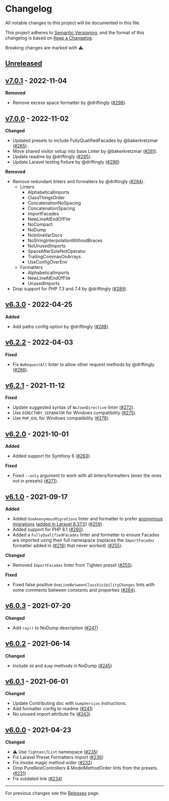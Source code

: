 # Changelog

All notable changes to this project will be documented in this file.

This project adheres to [Semantic Versioning](https://semver.org/spec/v2.0.0.html), and the format of this changelog is based on [Keep a Changelog](https://keepachangelog.com/en/1.0.0/).

Breaking changes are marked with ⚠️.

## [Unreleased]

## [v7.0.1] - 2022-11-04

**Removed**

- Remove excess space formatter by @driftingly ([#298](https://github.com/tighten/tlint/pull/298)).

## [v7.0.0] - 2022-11-02

**Changed**

- Updated presets to include FullyQualifiedFacades by @bakerkretzmar ([#265](https://github.com/tighten/tlint/pull/265)).
- Move shared visitor setup into base Linter by @bakerkretzmar ([#281](https://github.com/tighten/tlint/pull/281)).
- Update readme by @driftingly ([#295](https://github.com/tighten/tlint/pull/295)).
- Update Laravel testing fixture by @driftingly ([#296](https://github.com/tighten/tlint/pull/296))

**Removed**

- Remove redundant linters and formatters by @driftingly ([#284](https://github.com/tighten/tlint/pull/284)).
  - Linters
    - AlphabeticalImports
    - ClassThingsOrder
    - ConcatenationNoSpacing
    - ConcatenationSpacing
    - ImportFacades
    - NewLineAtEndOfFile
    - NoCompact
    - NoDump
    - NoInlineVarDocs
    - NoStringInterpolationWithoutBraces
    - NoUnusedImports
    - SpaceAfterSoleNotOperator
    - TrailingCommasOnArrays
    - UseConfigOverEnv
  - Formatters
    - AlphabeticalImports
    - NewLineAtEndOfFile
    - UnusedImports
- Drop support for PHP 7.3 and 7.4 by @driftingly ([#289](https://github.com/tighten/tlint/pull/289)).

## [v6.3.0] - 2022-04-25

**Added**

- Add paths config option by @driftingly ([#288](https://github.com/tighten/tlint/pull/288)).

## [v6.2.2] - 2022-04-03

**Fixed**

- Fix `NoRequestAll` linter to allow other request methods by @driftingly ([#286](https://github.com/tighten/tlint/pull/286)).

## [v6.2.1] - 2021-11-12

**Fixed**

- Update suggested syntax of `NoJsonDirective` linter ([#272](https://github.com/tighten/tlint/pull/272)).
- Use `DIRECTORY_SEPARATOR` for Windows compatibility ([#275](https://github.com/tighten/tlint/pull/275)).
- Use `PHP_EOL` for Windows compatibility ([#276](https://github.com/tighten/tlint/pull/276)).

## [v6.2.0] - 2021-10-01

**Added**

- Added support for Symfony 6 ([#263](https://github.com/tighten/tlint/pull/263)).

**Fixed**

- Fixed `--only` argument to work with all linters/formatters (even the ones not in presets) ([#271](https://github.com/tighten/tlint/pull/271)).

## [v6.1.0] - 2021-09-17

**Added**

- Added `UseAnonymousMigrations` linter and formatter to prefer [anonymous migrations](https://github.com/laravel/framework/pull/36906) ([added in Laravel 8.37.0](https://github.com/laravel/framework/blob/8.x/CHANGELOG-8.x.md#v8370-2021-04-13)) ([#259](https://github.com/tighten/tlint/pull/259)).
- Added support for PHP 8.1 ([#260](https://github.com/tighten/tlint/pull/260)).
- Added a `FullyQualifiedFacades` linter and formatter to ensure Facades are imported using their full namespace (replaces the `ImportFacades` formatter added in ([#216](https://github.com/tighten/tlint/pull/216)) that never worked) ([#255](https://github.com/tighten/tlint/pull/255)).

**Changed**

- Removed `ImportFacades` linter from Tighten preset ([#255](https://github.com/tighten/tlint/pull/255)).

**Fixed**

- Fixed false positive `OneLineBetweenClassVisibilityChanges` lints with some comments between constants and properties ([#264](https://github.com/tighten/tlint/pull/264)).

## [v6.0.3] - 2021-07-20

**Changed**

- Add `ray()` to NoDump description ([#247](https://github.com/tighten/tlint/pull/247))

## [v6.0.2] - 2021-06-14

**Changed**

- Include `dd` and `dump` methods in NoDump ([#245](https://github.com/tighten/tlint/pull/245))

## [v6.0.1] - 2021-06-01

**Changed**

- Update Contributing doc with `bumpVersion` instructions.
- Add formatter config to readme ([#241](https://github.com/tighten/tlint/pull/241))
- No unused import attribute fix ([#243](https://github.com/tighten/tlint/pull/243))

## [v6.0.0] - 2021-04-23

**Changed**

- ⚠️ Use `Tighten\TLint` namespace ([#235](https://github.com/tighten/tlint/pull/235))
- Fix Laravel Preset Formatters import ([#236](https://github.com/tighten/tlint/pull/236))
- Fix invoke magic method order ([#232](https://github.com/tighten/tlint/pull/232))
- Drop PureRestControllers & ModelMethodOrder lints from the presets. ([#231](https://github.com/tighten/tlint/pull/231))
- Fix outdated link ([#234](https://github.com/tighten/tlint/pull/234))

---

For previous changes see the [Releases](https://github.com/tighten/tlint/releases) page.

[Unreleased]: https://github.com/tighten/tlint/compare/v7.0.1...HEAD
[v7.0.1]: https://github.com/tighten/tlint/compare/v7.0.0...v7.0.1
[v7.0.0]: https://github.com/tighten/tlint/compare/v6.3.0...v7.0.0
[v6.3.0]: https://github.com/tighten/tlint/compare/v6.2.2...v6.3.0
[v6.2.2]: https://github.com/tighten/tlint/compare/v6.2.1...v6.2.2
[v6.2.1]: https://github.com/tighten/tlint/compare/v6.2.0...v6.2.1
[v6.2.0]: https://github.com/tighten/tlint/compare/v6.1.0...v6.2.0
[v6.1.0]: https://github.com/tighten/tlint/compare/v6.0.3...v6.1.0
[v6.0.3]: https://github.com/tighten/tlint/compare/v6.0.2...v6.0.3
[v6.0.2]: https://github.com/tighten/tlint/compare/v6.0.1...v6.0.2
[v6.0.1]: https://github.com/tighten/tlint/compare/v6.0.0...v6.0.1
[v6.0.0]: https://github.com/tighten/tlint/compare/v5.0.16...v6.0.0
